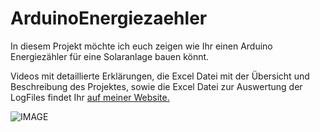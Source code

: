 # ArduinoEnergiezaehler

In diesem Projekt möchte ich euch zeigen wie Ihr einen Arduino Energiezähler für eine Solaranlage bauen könnt.

Videos mit detaillierte Erklärungen, die Excel Datei mit der Übersicht und Beschreibung des Projektes, sowie die Excel Datei zur Auswertung der LogFiles findet Ihr [auf meiner Website.](https://trustmeimanengineer.de/arduino-energiezaehler/)

![IMAGE](https://trustmeimanengineer.de/wp-content/uploads/2017/09/ThumbnailArduinoEnergiezähler.png)
